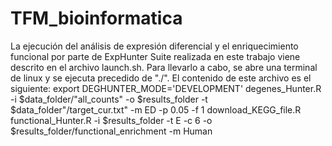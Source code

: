 # TFM_bioinformatica
La ejecución del análisis de expresión diferencial y el enriquecimiento funcional por parte de ExpHunter Suite realizada en este trabajo
viene descrito en el archivo launch.sh. Para llevarlo a cabo, se abre una terminal de linux y se ejecuta precedido de "./". El contenido
de este archivo es el siguiente:
      export DEGHUNTER_MODE='DEVELOPMENT'
      degenes_Hunter.R -i $data_folder/"all_counts" -o $results_folder -t $data_folder"/target_cur.txt" -m ED -p 0.05 -f 1
      download_KEGG_file.R
      functional_Hunter.R -i $results_folder -t E -c 6 -o $results_folder/functional_enrichment -m Human

